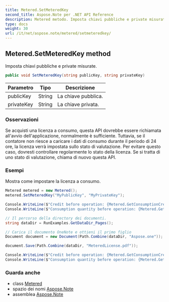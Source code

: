 ```yaml
---
title: Metered.SetMeteredKey
second_title: Aspose.Note per .NET API Reference
description: Metered metodo. Imposta chiavi pubbliche e private misurate.
type: docs
weight: 30
url: /it/net/aspose.note/metered/setmeteredkey/
---
```

## Metered.SetMeteredKey method

Imposta chiavi pubbliche e private misurate.

```csharp
public void SetMeteredKey(string publicKey, string privateKey)
```

| Parametro | Tipo | Descrizione |
| --- | --- | --- |
| publicKey | String | La chiave pubblica. |
| privateKey | String | La chiave privata. |

### Osservazioni

Se acquisti una licenza a consumo, questa API dovrebbe essere richiamata all'avvio dell'applicazione, normalmente è sufficiente. Tuttavia, se il contatore non riesce a caricare i dati di consumo durante il periodo di 24 ore, la licenza verrà impostata sullo stato di valutazione. Per evitare questo caso, dovresti controllare regolarmente lo stato della licenza. Se si tratta di uno stato di valutazione, chiama di nuovo questa API.

### Esempi

Mostra come impostare la licenza a consumo.

```csharp
Metered metered = new Metered();
metered.SetMeteredKey("MyPublicKey", "MyPrivateKey");

Console.WriteLine($"Credit before operation: {Metered.GetConsumptionCredit():F2}");
Console.WriteLine($"Consumption quantity before operation: {Metered.GetConsumptionQuantity():F2}");

// Il percorso della directory dei documenti.
string dataDir = RunExamples.GetDataDir_Pages();

// Carica il documento OneNote e ottieni il primo figlio           
Document document = new Document(Path.Combine(dataDir, "Aspose.one"));

document.Save(Path.Combine(dataDir, "MeteredLicense.pdf"));

Console.WriteLine($"Credit before operation: {Metered.GetConsumptionCredit():F2}");
Console.WriteLine($"Consumption quantity before operation: {Metered.GetConsumptionQuantity():F2}");
```

### Guarda anche

* class [Metered](../)
* spazio dei nomi [Aspose.Note](../../metered/)
* assemblea [Aspose.Note](../../../)


